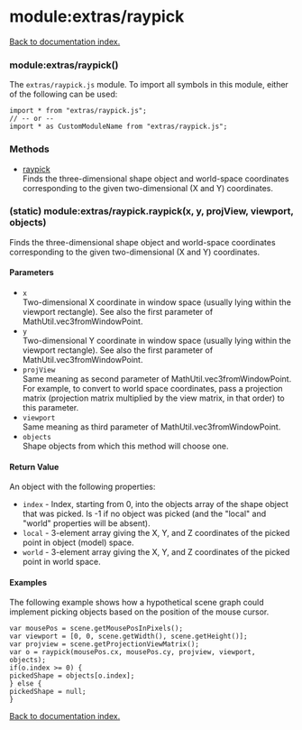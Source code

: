 # module:extras/raypick

[Back to documentation index.](index.md)

<a name='extras_raypick'></a>
### module:extras/raypick()

The <code>extras/raypick.js</code> module.
To import all symbols in this module, either of the following can be used:

    import * from "extras/raypick.js";
    // -- or --
    import * as CustomModuleName from "extras/raypick.js";

### Methods

* [raypick](#extras_raypick.raypick)<br>Finds the three-dimensional shape object and world-space coordinates
corresponding to the given two-dimensional (X and Y) coordinates.

<a name='extras_raypick.raypick'></a>
### (static) module:extras/raypick.raypick(x, y, projView, viewport, objects)

Finds the three-dimensional shape object and world-space coordinates
corresponding to the given two-dimensional (X and Y) coordinates.

#### Parameters

* `x`<br>Two-dimensional X coordinate in window space (usually lying within the viewport rectangle). See also the first parameter of MathUtil.vec3fromWindowPoint.
* `y`<br>Two-dimensional Y coordinate in window space (usually lying within the viewport rectangle). See also the first parameter of MathUtil.vec3fromWindowPoint.
* `projView`<br>Same meaning as second parameter of MathUtil.vec3fromWindowPoint. For example, to convert to world space coordinates, pass a projection matrix (projection matrix multiplied by the view matrix, in that order) to this parameter.
* `viewport`<br>Same meaning as third parameter of MathUtil.vec3fromWindowPoint.
* `objects`<br>Shape objects from which this method will choose one.

#### Return Value

An object with the following properties:<ul>
<li><code>index</code> - Index, starting from 0, into the objects array
of the shape object that was picked. Is -1 if no object was picked
(and the "local" and "world" properties will be absent).
<li><code>local</code> - 3-element array giving the X, Y, and
Z coordinates of the picked point in object (model) space.
<li><code>world</code> - 3-element array giving the X, Y, and
Z coordinates of the picked point in world space.</ul>

#### Examples

The following example shows how a hypothetical scene graph could implement picking objects based on the position of the mouse cursor.

    var mousePos = scene.getMousePosInPixels();
    var viewport = [0, 0, scene.getWidth(), scene.getHeight()];
    var projview = scene.getProjectionViewMatrix();
    var o = raypick(mousePos.cx, mousePos.cy, projview, viewport, objects);
    if(o.index >= 0) {
    pickedShape = objects[o.index];
    } else {
    pickedShape = null;
    }

[Back to documentation index.](index.md)
